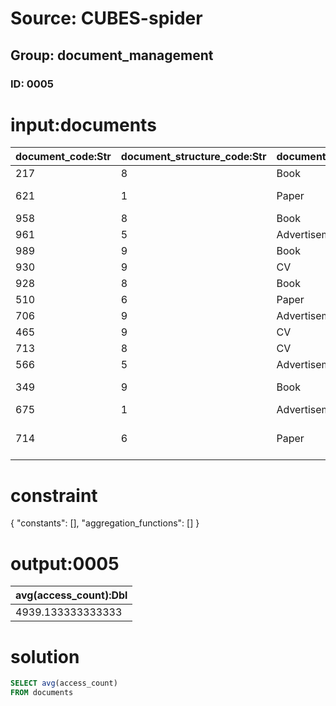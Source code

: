 # Source: CUBES-spider
## Group: document_management
### ID: 0005

# input:documents

| document_code:Str | document_structure_code:Str | document_type_code:Str | access_count:Int | document_name:Str |
|---|---|---|---|---|
| 217 | 8 | Book | 1864 | Learning English |
| 621 | 1 | Paper | 8208 | Research about Art history |
| 958 | 8 | Book | 3769 | Learning Database |
| 961 | 5 | Advertisement | 6661 | Summer Sails |
| 989 | 9 | Book | 2910 | Learning Japanese |
| 930 | 9 | CV | 6345 | David CV |
| 928 | 8 | Book | 2045 | How to cook pasta |
| 510 | 6 | Paper | 3479 | Humanity: a fact |
| 706 | 9 | Advertisement | 8623 | Winter Sails |
| 465 | 9 | CV | 5924 | John CV |
| 713 | 8 | CV | 2294 | Joe CV |
| 566 | 5 | Advertisement | 3289 | Spring Sails |
| 349 | 9 | Book | 1219 | Life about Claude Monet |
| 675 | 1 | Advertisement | 7509 | Fall Sails |
| 714 | 6 | Paper | 9948 | Relationships between History and Arts |

# constraint

{
  "constants": [],
  "aggregation_functions": []
}

# output:0005

| avg(access_count):Dbl |
|---|
| 4939.133333333333 |

# solution

```sql
SELECT avg(access_count)
FROM documents
```
